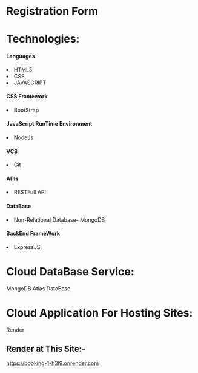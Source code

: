 <h1>Registration Form</h1>
<h1>Technologies:</h1>
<p>
  <h4>Languages</h4>
  <li>HTML5</li>
  <li>CSS</li>
  <li>JAVASCRIPT</li>
  <h4>CSS Framework</h4>
  <li>BootStrap</li>
  <h4>JavaScript RunTime Environment</h4>
  <li>NodeJs</li>
  <h4>VCS</h4>
  <li>Git</li>
  <h4>APIs</h4>
  <li>RESTFull API</li>
  <h4>DataBase</h4>
  <li>Non-Relational Database- MongoDB</li>
  <h4>BackEnd FrameWork</h4>
  <li>ExpressJS</li>
</p>
<h1>Cloud DataBase Service:</h1>
<p>MongoDB Atlas DataBase</p>
<h1>Cloud Application For Hosting Sites:</h1>
<p>Render</p>
<h2>Render at This Site:-</h2>
<a href="https://booking-1-h3l9.onrender.com">https://booking-1-h3l9.onrender.com</a>
